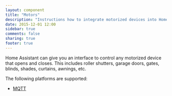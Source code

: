 ```yaml
---
layout: component
title: "Motors"
description: "Instructions how to integrate motorized devices into Home Assistant."
date: 2015-12-01 12:00
sidebar: true
comments: false
sharing: true
footer: true
---
```



Home Assistant can give you an interface to control any motorized device that opens and closes. This includes roller shutters, garage doors, gates, blinds, shades, curtains, awnings, etc. 

The following platforms are supported:

- [MQTT](/components/motor.mqtt/)
